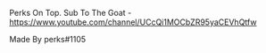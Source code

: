 Perks On Top.
Sub To The Goat - https://www.youtube.com/channel/UCcQi1MOCbZR95yaCEVhQtfw



Made By perks#1105
